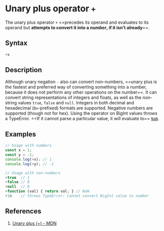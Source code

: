 # Unary plus operator `+`

The unary plus operator `+` ==precedes its operand and evaluates to its operand but **attempts to convert it into a _number_, if it isn't already**==.

## Syntax

```js
+x
```

## Description

Although unary negation `-` also can convert non-numbers, ==unary plus is the fastest and preferred way of converting something into a number, because it does not perform any other operations on the number==. It can convert string representations of integers and floats, as well as the non-string values `true`, `false` and `null`. Integers in both decimal and hexadecimal (`0x`-prefixed) formats are supported. Negative numbers are supported (though not for hex). Using the operator on BigInt values throws a TypeError. ==If it cannot parse a particular value, it will evaluate to== [`NaN`](https://developer.mozilla.org/en-US/docs/Web/JavaScript/Reference/Global_Objects/NaN).

## Examples

```js
// Usage with numbers
const x = 1;
const y = -1;
console.log(+x); // 1
console.log(+y); // -1

// Usage with non-numbers
+true  // 1
+false // 0
+null  // 0
+function (val) { return val; } // NaN
+1n    // throws TypeError: Cannot convert BigInt value to number
```

## References

1. [Unary plus (+) - MDN](https://developer.mozilla.org/en-US/docs/Web/JavaScript/Reference/Operators/Unary_plus)